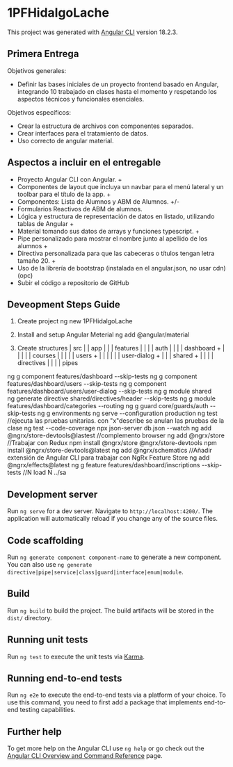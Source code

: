 # 1PFHidalgoLache

This project was generated with [Angular CLI](https://github.com/angular/angular-cli) version 18.2.3.

## Primera Entrega

Objetivos generales:
- Definir las bases iniciales de un proyecto frontend basado en Angular, integrando 10 trabajado en clases hasta el momento y respetando los aspectos técnicos y funcionales esenciales.

Objetivos específicos:
- Crear la estructura de archivos con componentes separados.
- Crear interfaces para el tratamiento de datos.
- Uso correcto de angular material.

## Aspectos a incluir en el entregable 

- Proyecto Angular CLI con Angular. +
- Componentes de layout que incluya un navbar para el menú lateral y un toolbar para el título de la app. +
- Componentes: Lista de Alumnos y ABM de Alumnos. +/-
- Formularios Reactivos de ABM de alumnos.
- Lógica y estructura de representación de datos en listado, utilizando tablas de Angular +
- Material tomando sus datos de arrays y funciones typescript. +
- Pipe personalizado para mostrar el nombre junto al apellido de los alumnos +
- Directiva personalizada para que las cabeceras o títulos tengan letra tamaño 20. +
- Uso de la librería de bootstrap (instalada en el angular.json, no usar cdn) (opc)
- Subir el código a repositorio de GitHub

## Deveopment Steps Guide
1. Create project
ng new 1PFHidalgoLache 

2. Install  and setup Angular Meterial
ng add @angular/material


3. Create structures
| src
| | app
| | | features
| | | | auth
| | | | dashboard +
| | | | | courses
| | | | | users +
| | | | | | user-dialog +
| | | shared +
| | | | directives
| | | | pipes

ng g component features/dashboard --skip-tests
ng g component features/dashboard/users --skip-tests
ng g component features/dashboard/users/user-dialog --skip-tests
ng g module shared  
ng generate directive shared/directives/header --skip-tests
ng g module features/dashboard/categories --routing
ng g guard core/guards/auth --skip-tests
ng g environments
ng serve --configuration production
ng test //ejecuta las pruebas unitarias. con "x"describe se anulan las pruebas de la clase
ng test --code-coverage
npx json-server db.json --watch
ng add @ngrx/store-devtools@lastest //complemento browser
ng add @ngrx/store //Trabajar con Redux
npm install @ngrx/store @ngrx/store-devtools
npm install @ngrx/store-devtools@latest
ng add @ngrx/schematics //Añadir extensión de Angular CLI para trabajar con NgRx Feature Store
ng add @ngrx/effects@latest 
ng g feature features/dashboard/inscriptions --skip-tests //N load N  ../sa
## Development server

Run `ng serve` for a dev server. Navigate to `http://localhost:4200/`. The application will automatically reload if you change any of the source files.

## Code scaffolding

Run `ng generate component component-name` to generate a new component. You can also use `ng generate directive|pipe|service|class|guard|interface|enum|module`.

## Build

Run `ng build` to build the project. The build artifacts will be stored in the `dist/` directory.

## Running unit tests

Run `ng test` to execute the unit tests via [Karma](https://karma-runner.github.io).

## Running end-to-end tests

Run `ng e2e` to execute the end-to-end tests via a platform of your choice. To use this command, you need to first add a package that implements end-to-end testing capabilities.

## Further help

To get more help on the Angular CLI use `ng help` or go check out the [Angular CLI Overview and Command Reference](https://angular.dev/tools/cli) page.